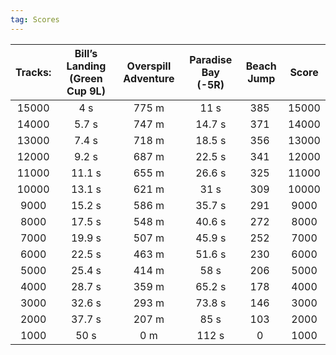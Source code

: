 ```yaml
---
tag: Scores
---
```

Tracks: | Bill’s Landing (Green Cup 9L) | Overspill Adventure | Paradise Bay (-5R) | Beach Jump | Score  
:--: | :--: | :--: | :--: | :--:  | :--:   
15000 | 4 s | 775 m | 11 s | 385  | 15000  
14000 | 5.7 s | 747 m | 14.7 s | 371  | 14000  
13000 | 7.4 s | 718 m | 18.5 s | 356  | 13000  
12000 | 9.2 s | 687 m | 22.5 s | 341  | 12000  
11000 | 11.1 s | 655 m | 26.6 s | 325  | 11000  
10000 | 13.1 s | 621 m | 31 s | 309  | 10000  
9000 | 15.2 s | 586 m | 35.7 s | 291  | 9000  
8000 | 17.5 s | 548 m | 40.6 s | 272  | 8000  
7000 | 19.9 s | 507 m | 45.9 s | 252  | 7000  
6000 | 22.5 s | 463 m | 51.6 s | 230  | 6000  
5000 | 25.4 s | 414 m | 58 s | 206  | 5000  
4000 | 28.7 s | 359 m | 65.2 s | 178  | 4000  
3000 | 32.6 s | 293 m | 73.8 s | 146  | 3000  
2000 | 37.7 s | 207 m | 85 s | 103  | 2000  
1000 | 50 s | 0 m | 112 s | 0  | 1000  
